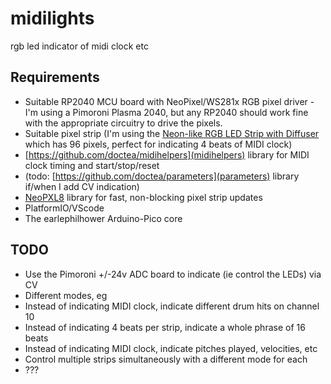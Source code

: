 # midilights

rgb led indicator of midi clock etc

## Requirements

- Suitable RP2040 MCU board with NeoPixel/WS281x RGB pixel driver - I'm using a Pimoroni Plasma 2040, but any RP2040 should work fine with the appropriate circuitry to drive the pixels.
- Suitable pixel strip (I'm using the [Neon-like RGB LED Strip with Diffuser](https://shop.pimoroni.com/products/neon-like-rgb-led-strip-with-diffuser-neopixel-ws2812-sk6812-compatible?variant=39346118262867) which has 96 pixels, perfect for indicating 4 beats of MIDI clock)
- [https://github.com/doctea/midihelpers](midihelpers) library for MIDI clock timing and start/stop/reset
- (todo: [https://github.com/doctea/parameters](parameters) library if/when I add CV indication)
- [NeoPXL8](https://github.com/adafruit/Adafruit_NeoPXL8) library for fast, non-blocking pixel strip updates
- PlatformIO/VScode
- The earlephilhower Arduino-Pico core

## TODO

- Use the Pimoroni +/-24v ADC board to indicate (ie control the LEDs) via CV
- Different modes, eg
 - Instead of indicating MIDI clock, indicate different drum hits on channel 10
 - Instead of indicating 4 beats per strip, indicate a whole phrase of 16 beats
 - Instead of indicating MIDI clock, indicate pitches played, velocities, etc
- Control multiple strips simultaneously with a different mode for each
- ???

